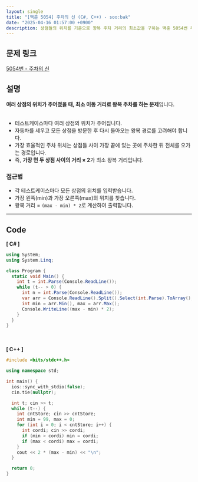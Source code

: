 ```yaml
---
layout: single
title: "[백준 5054] 주차의 신 (C#, C++) - soo:bak"
date: "2025-04-16 01:57:00 +0900"
description: 상점들의 위치를 기준으로 왕복 주차 거리의 최소값을 구하는 백준 5054번 주차의 신 문제의 C# 및 C++ 풀이 및 해설
---
```


## 문제 링크
[5054번 - 주차의 신](https://www.acmicpc.net/problem/5054)

## 설명
**여러 상점의 위치가 주어졌을 때, 최소 이동 거리로 왕복 주차를 하는 문제**입니다.<br>
<br>

- 테스트케이스마다 여러 상점의 위치가 주어집니다.<br>
- 자동차를 세우고 모든 상점을 방문한 후 다시 돌아오는 왕복 경로를 고려해야 합니다.<br>
- 가장 효율적인 주차 위치는 상점들 사이 가장 끝에 있는 곳에 주차한 뒤 전체를 오가는 경로입니다.<br>
- 즉, **가장 먼 두 상점 사이의 거리 × 2**가 최소 왕복 거리입니다.<br>

### 접근법
- 각 테스트케이스마다 모든 상점의 위치를 입력받습니다.<br>
- 가장 왼쪽(min)과 가장 오른쪽(max)의 위치를 찾습니다.<br>
- 왕복 거리 = `(max - min) * 2`로 계산하여 출력합니다.<br>

---

## Code
<b>[ C# ] </b>
<br>

```csharp
using System;
using System.Linq;

class Program {
  static void Main() {
    int t = int.Parse(Console.ReadLine());
    while (t-- > 0) {
      int n = int.Parse(Console.ReadLine());
      var arr = Console.ReadLine().Split().Select(int.Parse).ToArray();
      int min = arr.Min(), max = arr.Max();
      Console.WriteLine((max - min) * 2);
    }
  }
}
```

<br><br>
<b>[ C++ ] </b>
<br>

```cpp
#include <bits/stdc++.h>

using namespace std;

int main() {
  ios::sync_with_stdio(false);
  cin.tie(nullptr);

  int t; cin >> t;
  while (t--) {
    int cntStore; cin >> cntStore;
    int min = 99, max = 0;
    for (int i = 0; i < cntStore; i++) {
      int cordi; cin >> cordi;
      if (min > cordi) min = cordi;
      if (max < cordi) max = cordi;
    }
    cout << 2 * (max - min) << "\n";
  }

  return 0;
}
```
